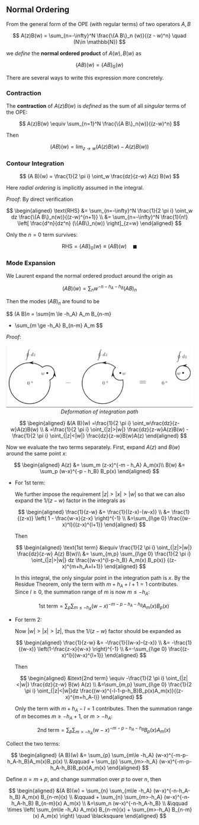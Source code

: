 ## Normal Ordering

From the general form of the OPE (with regular terms) of two operators $A,B$

$$
A(z)B(w)
= \sum_{n=-\infty}^N 
\frac{\{A B\}_n (w)}{(z - w)^n} \quad
(N\in \mathbb{N})
$$

we *define* the **normal ordered product** of $A(w),B(w)$ as

$$
(A B)(w)=\{A B\}_0(w)
$$

There are several ways to write this expression more concretely.

### Contraction

The **contraction** of $A(z)B(w)$ is *defined* as the sum of all *singular* terms of the OPE:

$$
A(z)B(w) \equiv 
\sum_{n=1}^N \frac{\{A B\}_n(w)}{(z-w)^n}
$$

Then

$$
(A B)(w)
= \lim_{z\to w} \left(
    A(z) B(w) - A(z) B(w)
\right)
$$

### Contour Integration

$$
(A B)(w) = 
\frac{1}{2 \pi i} \oint_w \frac{dz}{z-w} A(z) B(w)
$$

Here *radial ordering* is implicitly assumed in the integral.

*Proof*: By direct verification

$$
\begin{aligned}
    \text{RHS}
    &= \sum_{n=-\infty}^N \frac{1}{2 \pi i} 
    \oint_w dz \frac{\{A B\}_n(w)}{(z-w)^{n+1}}
    \\
    &= \sum_{n=-\infty}^N \frac{1}{n!} \left[
        \frac{d^n}{dz^n} (\{AB\}_n(w))
    \right]_{z=w}
\end{aligned}
$$

Only the $n=0$ term survives:

$$
\text{RHS} = \{A B\}_0(w)
\equiv (A B)(w)
\quad \blacksquare
$$

### Mode Expansion

We Laurent expand the normal ordered product around the origin as

$$
(A B)(w)=\sum_n  w^{-n-h_A-h_B} (A B)_n
$$

Then the modes $(A B)_n$ are found to be

$$
(A B)_n
= \sum_{m \le -h_A} A_m B_{n-m}
+ \sum_{m \ge -h_A} B_{n-m} A_m
$$

*Proof*:

<center>

![image](Fig-6_2.png)   
*Deformation of integration path*

</center>

$$
\begin{aligned}
    &(A B)(w)
    =\frac{1}{2 \pi i} \oint_w\frac{dz}{z-w}A(z)B(w)
    \\
    &
    =\frac{1}{2 \pi i} 
    \oint_{|z|>|w|} \frac{dz}{z-w}A(z)B(w)
    - \frac{1}{2 \pi i} 
    \oint_{|z|<|w|} \frac{dz}{z-w}B(w)A(z)
\end{aligned}
$$

Now we evaluate the two terms separately. First, expand $A(z)$ and
$B(w)$ around the same point $x$:

$$
\begin{aligned}
    A(z) &= \sum_m (z-x)^{-m - h_A} A_m(x)\\
    B(w) &= \sum_p (w-x)^{-p - h_B} B_p(x)
\end{aligned}
$$

- For 1st term:

    We further impose the requirement $|z|>|x|>|w|$ so that we can also expand the $1/(z-w)$ factor in the integrals as

    $$
    \begin{aligned}
        \frac{1}{z-w} 
        &= \frac{1}{(z-x)-(w-x)}
        \\
        &= \frac{1}{(z-x)} \left(
            1 - \frac{w-x}{z-x} 
        \right)^{-1}
        \\
        &=\sum_{l\ge 0} \frac{(w-x)^l}{(z-x)^{l+1}}
    \end{aligned}
    $$

    Then

    $$
    \begin{aligned}
        \text{1st term}
        &\equiv \frac{1}{2 \pi i} 
        \oint_{|z|>|w|} \frac{dz}{z-w} A(z) B(w)\\
        &= \sum_{m,p} \sum_{l\ge 0} 
        \frac{1}{2 \pi i} \oint_{|z|>|w|} dz 
        \frac{(w-x)^{l-p-h_B} A_m(x) B_p(x)}
            {(z-x)^{m+h_A+l+1}}
    \end{aligned}
    $$

    In this integral, the only singular point in the integration path is $x$. By the Residue Theorem, only the term with $m+h_A+l+1=1$ contributes. Since $l\ge 0$, the summation range of $m$ is now $m\le -h_A$:

    $$
    \text{1st term}
    =\sum_{p} \sum_{m\le -h_A} 
    (w-x)^{-m-p-h_A-h_B} A_m(x) B_p(x)
    $$

- For term 2:

    Now $|w|>|x|>|z|$, thus the $1/(z-w)$ factor should be expanded as

    $$
    \begin{aligned}
        \frac{1}{z-w}
        &= -\frac{1}{(w-x)-(z-x)}
        \\
        &= -\frac{1}{(w-x)} \left(1-\frac{z-x}{w-x} \right)^{-1}
        \\
        &=-\sum_{l\ge 0} \frac{(z-x)^l}{(w-x)^{l+1}}
    \end{aligned}
    $$

    Then

    $$
    \begin{aligned}
        &\text{2nd term} \equiv
        -\frac{1}{2 \pi i} 
        \oint_{|z|<|w|} \frac{dz}{z-w} B(w) A(z)
        \\
        &=\sum_{m,p} \sum_{l\ge 0} \frac{1}{2 \pi i} \oint_{|z|<|w|}dz \frac{(w-x)^{-l-1-p-h_B}B_p(x)A_m(x)}{(z-x)^{m+h_A-l}}
    \end{aligned}
    $$

    Only the term with $m+h_A-l=1$ contributes. Then the summation range of $m$ becomes $m\ge -h_A+1$, or $m>-h_A$:

    $$
    \text{2nd term} 
    = \sum_{p} \sum_{m > -h_A} 
    (w-x)^{-m-p-h_A-h_B} B_p(x) A_m(x)
    $$

Collect the two terms:

$$
\begin{aligned}
    (A B)(w)
    &= \sum_{p} \sum_{m\le -h_A} (w-x)^{-m-p-h_A-h_B}A_m(x)B_p(x)
    \\ &\qquad
    + \sum_{p} \sum_{m>-h_A} (w-x)^{-m-p-h_A-h_B}B_p(x)A_m(x)
\end{aligned}
$$

Define $n=m+p$, and change summation over $p$ to over $n$, then

$$
\begin{aligned}
    &(A B)(w)
    = \sum_{n} \sum_{m\le -h_A} (w-x)^{-n-h_A-h_B} A_m(x) B_{n-m}(x)
    \\ &\qquad
    + \sum_{n} \sum_{m>-h_A} (w-x)^{-n-h_A-h_B} B_{n-m}(x) A_m(x)
    \\
    &=\sum_n (w-x)^{-n-h_A-h_B} 
    \\ &\qquad \times
    \left(
        \sum_{m\le -h_A} A_m(x) B_{n-m}(x)
        + \sum_{m>-h_A} B_{n-m}(x) A_m(x)
    \right) 
    \quad \blacksquare
\end{aligned}
$$